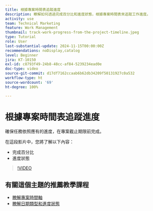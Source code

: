 ```yaml
---
title: 根據專案時間表追蹤進度
description: 瞭解如何透過完成百分比和進度狀態，根據專案時間表來追蹤工作進度。
activity: use
team: Technical Marketing
feature: Work Management
thumbnail: track-work-progress-from-the-project-timeline.jpeg
type: Tutorial
role: User
last-substantial-update: 2024-11-15T00:00:00Z
recommendations: noDisplay,catalog
level: Beginner
jira: KT-10150
exl-id: c8793f49-24b8-48cc-af84-5239234ead0e
doc-type: video
source-git-commit: d17df7162ccaab6b62db34209f50131927c0a532
workflow-type: ht
source-wordcount: '69'
ht-degree: 100%

---
```


# 根據專案時間表追蹤進度

確保任務依照應有的進度，在專案截止期限前完成。

在這段影片中，您將了解以下內容：

* 完成百分比
* 進度狀態

>[!VIDEO](https://video.tv.adobe.com/v/3438208/?quality=12&learn=on&enablevpops)


## 有關這個主題的推薦教學課程

* [瞭解專案時間軸](/help/manage-work/project-timelines/understand-project-timelines.md)
* [瞭解日期類型和進度狀態](/help/manage-work/project-timelines/understand-task-dates-and-progress-status.md)

